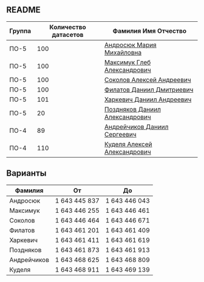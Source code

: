 ## README

| Группа | Количество датасетов | Фамилия Имя Отчество                                |
| ------ | -------------------- | --------------------------------------------------- |
| ПО-5   | 100                  | [Андросюк Мария Михайловна](Androsyuk_Maria)        |
| ПО-5   | 100                  | [Максимук Глеб Александрович](Maximuk_Gleb)         |
| ПО-5   | 100                  | [Соколов Алексей Андреевич](Sokolov_Alexey)         |
| ПО-5   | 100                  | [Филатов Даниил Дмитриевич](Filatov_Daniil)         |
| ПО-5   | 101                  | [Харкевич Даниил Андреевич](Harkevich_Daniil)       |
| ПО-5   | 20                   | [Поздняков Даниил Александрович](Pozdnyakov_Daniil) |
| ПО-4   | 89                   | [Андрейчиков Даниил Сергеевич](Andreichikov_Daniil) |
| ПО-4   | 110                  | [Куделя Алексей Александрович](Kudelya_Alexey)      |

## Варианты

| Фамилия     | От            | До            |
| ----------- | ------------- | ------------- |
| Андросюк    | 1 643 445 837 | 1 643 446 043 |
| Максимук    | 1 643 446 255 | 1 643 446 461 |
| Соколов     | 1 643 446 464 | 1 643 446 671 |
| Филатов     | 1 643 461 201 | 1 643 461 409 |
| Харкевич    | 1 643 461 411 | 1 643 461 619 |
| Поздняков   | 1 643 461 873 | 1 643 461 913 |
| Андрейчиков | 1 643 468 625 | 1 643 468 809 |
| Куделя      | 1 643 468 911 | 1 643 469 139 |
